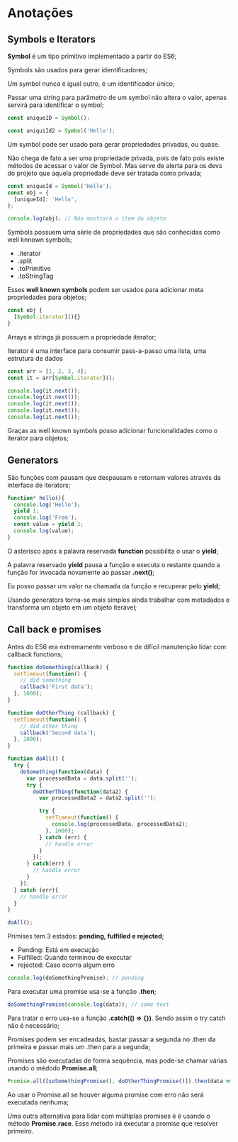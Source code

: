 # Anotações

## Symbols e Iterators

**Symbol** é um tipo primitivo implementado a partir do ES6;

Symbols são usados para gerar identificadores;

Um symbol nunca é igual outro, é um identificador único;

Passar uma string para parâmetro de um symbol não altera o valor, apenas servirá para identificar o symbol;
```js
const uniqueID = Symbol();

const uniquiId2 = Symbol('Hello');
```

Um symbol pode ser usado para gerar propriedades privadas, ou quase.

Não chega de fato a ser uma propriedade privada, pois de fato pois existe métodos de acessar o valor de Symbol. Mas serve de alerta para os devs do projeto que aquela propriedade deve ser tratada como privada;
```js
const uniqueId = Symbol('Hello');
const obj = {
  [uniqueId]: 'Hello',
};

console.log(obj); // Não mostrará o item do objeto
```
Symbols possuem uma série de propriedades que são conhecidas como well knnown symbols;
  - .iterator
  - .split
  - .toPrimitive
  - .toStringTag  

Esses **well known symbols** podem ser usados para adicionar meta propriedades para objetos;
```js
const obj {
  [Symbol.iterator](){}
}
```

Arrays e strings já possuem a propriedade iterator;

Iterator é uma interface para consumir pass-a-passo uma lista, uma estrutura de dados
```js
const arr = [1, 2, 3, 4];
const it = arr[Symbol.iterator]();

console.log(it.next());
console.log(it.next());
console.log(it.next());
console.log(it.next());
console.log(it.next());
```
Graças as well known symbols posso adicionar funcionalidades como o iterator para objetos;

## Generators

São funções com pausam que despausam e retornam valores através da interface de iterators;

```js
function* hello(){
  console.log('Hello');
  yield 1;
  console.log('From');
  const value = yield 2;
  console.log(value);
}
```
O asterisco após a palavra reservada **function** possibilita o usar o **yield**;

A palavra reservado **yield** pausa a função e executa o restante quando a função for invocada novamente ao passar **.next()**;

Eu posso passar um valor na chamada da função e recuperar pelo **yield**;

Usando generators torna-se mais simples ainda trabalhar com metadados e transforma um objeto em um objeto iterável;

## Call back e promises

Antes do  ES6 era extremamente verboso e de difícil manutenção lidar com callback functions;
```js
function doSomething(callback) {
  setTimeout(function() {
    // did something
    callback('First data');
  }, 1000);
}

function doOtherThing (callback) {
  setTimeout(function() {
    // did other thing
    callback('Second data');
  }, 1000);
}

function doAll() {
  try {
    doSomething(function(data) {
      var processedData = data.split('');
      try {
        doOtherThing(function(data2) {
          var processedData2 = data2.split('');

          try {
            setTimeout(function() {
              console.log(processedData, processedData2);
            }, 1000);
          } catch (err) {
            // handle error
          }
        });
      } catch(err) {
        // handle error
      }
    });
  } catch (err){
    // handle error
  }
}

doAll();
```

Primises tem 3 estados: **pending, fulfilled e rejected**;

- Pending: Está em execução
- Fulfilled: Quando terminou de executar
- rejected: Caso ocorra algum erro

```js
console.log(doSomethingPromise); // pending
```
Para executar uma promise usa-se a função **.then**;

```js
doSomethingPromise(console.log(data)); // some text
```

Para tratar o erro usa-se a função **.catch(() => {})**. Sendo assim o try catch não é necessário;

Promises podem ser encadeadas, bastar passar a segunda no .then da primeira e passar mais um .then  para a segunda;

Promises são executadas de forma sequência, mas pode-se chamar várias usando o médodo **Promise.all**;

```js
Promise.all([soSomethingPromise(), doOtherThingPromise()]).then(data => console.log(data));
```

Ao usar o Promise.all se houver alguma promise com erro não será executada nenhuma;

Uma outra alternativa para lidar com múltiplas promises é é usando o método **Promise.race**. Esse método irá executar a promise que resolver primeiro.
